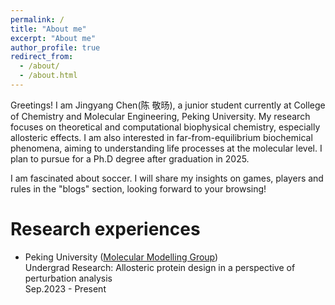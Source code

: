 ```yaml
---
permalink: /
title: "About me"
excerpt: "About me"
author_profile: true
redirect_from: 
  - /about/
  - /about.html
---
```


Greetings! I am Jingyang Chen(陈 敬旸), a junior student currently at College of Chemistry and Molecular Engineering, Peking University. My research focuses on theoretical and computational biophysical chemistry, especially allosteric effects. I am also interested in far-from-equilibrium biochemical phenomena,  aiming to understanding life processes at the molecular level. I plan to pursue for a Ph.D degree after graduation in 2025.

I am fascinated about soccer. I will share my insights on games, players and rules in the "blogs" section, looking forward to your browsing!

Research experiences
======
- Peking University ([Molecular Modelling Group](https://www.chem.pku.edu.cn/liuzhirong/en/))<br/>
Undergrad Research: Allosteric protein design in a perspective of perturbation analysis<br/>
Sep.2023 - Present
